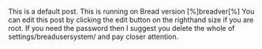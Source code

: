 This is a default post. This is running on Bread version [%]breadver[%]
You can edit this post by clicking the edit button on the righthand size if you are root. 
If you need the password then I suggest you delete the whole of settings/breadusersystem/ and pay closer attention.